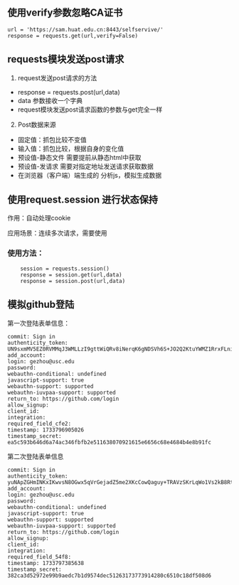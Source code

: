 ## 使用verify参数忽略CA证书
    url = 'https://sam.huat.edu.cn:8443/selfservive/'
    response = requests.get(url,verify=False)
## requests模块发送post请求
1. request发送post请求的方法
- response = requests.post(url,data)
- data 参数接收一个字典
- request模块发送post请求函数的参数与get完全一样

2. Post数据来源
- 固定值：抓包比较不变值
- 输入值：抓包比较，根据自身的变化值
- 预设值-静态文件  需要提前从静态html中获取
- 预设值-发请求    需要对指定地址发送请求获取数据
- 在浏览器（客户端）端生成的    分析js，模拟生成数据


## 使用request.session 进行状态保持
作用：自动处理cookie

应用场景：连续多次请求，需要使用

### 使用方法：

        session = requests.session()
        response = session.get(url,data)
        response = session.post(url,data)


## 模拟github登陆
第一次登陆表单信息：

    commit: Sign in
    authenticity_token: UN9sxmMV5EZ0RVMMqJ3WMLLzI9gttWiQRv8iNerqK6gNDSVh6S+JO2Q2KtuYWMZ1RrxFLniTV8rXv04Sg2OBVA==
    add_account: 
    login: gezhou@usc.edu
    password: 
    webauthn-conditional: undefined
    javascript-support: true
    webauthn-support: supported
    webauthn-iuvpaa-support: supported
    return_to: https://github.com/login
    allow_signup: 
    client_id: 
    integration: 
    required_field_cfe2: 
    timestamp: 1733796905026
    timestamp_secret: ea5c593b646d6a74ac346fbfb2e511638070921615e6656c68e4684b4e8b91fc

第二次登陆表单信息

    commit: Sign in
    authenticity_token: yuNApZGHmINKxIKwvsN8OGwx5qVrGejadZ5me2XKcCowQaguy+TRAVzSKrLqWo1Vs2kB8RtztQF+sU6rsC4pow==
    add_account: 
    login: gezhou@usc.edu
    password: 
    webauthn-conditional: undefined
    javascript-support: true
    webauthn-support: supported
    webauthn-iuvpaa-support: supported
    return_to: https://github.com/login
    allow_signup: 
    client_id: 
    integration: 
    required_field_54f8: 
    timestamp: 1733797385638
    timestamp_secret: 382ca3d52972e99b9aedc7b1d9574dec51263173773914280c6510c18df508d6


